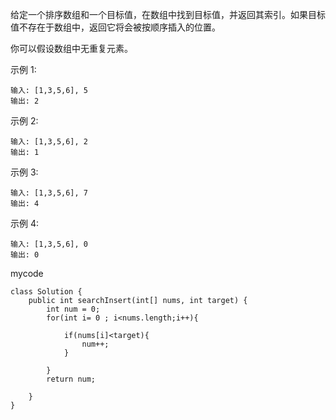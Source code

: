 给定一个排序数组和一个目标值，在数组中找到目标值，并返回其索引。如果目标值不存在于数组中，返回它将会被按顺序插入的位置。

你可以假设数组中无重复元素。

示例 1:
```
输入: [1,3,5,6], 5
输出: 2
```
示例 2:
```
输入: [1,3,5,6], 2
输出: 1
```
示例 3:
```
输入: [1,3,5,6], 7
输出: 4
```
示例 4:
```
输入: [1,3,5,6], 0
输出: 0
```
mycode
```
class Solution {
    public int searchInsert(int[] nums, int target) {
        int num = 0;
        for(int i= 0 ; i<nums.length;i++){
            
            if(nums[i]<target){
                num++;
            }
            
        }
        return num;
        
    }
}
```
